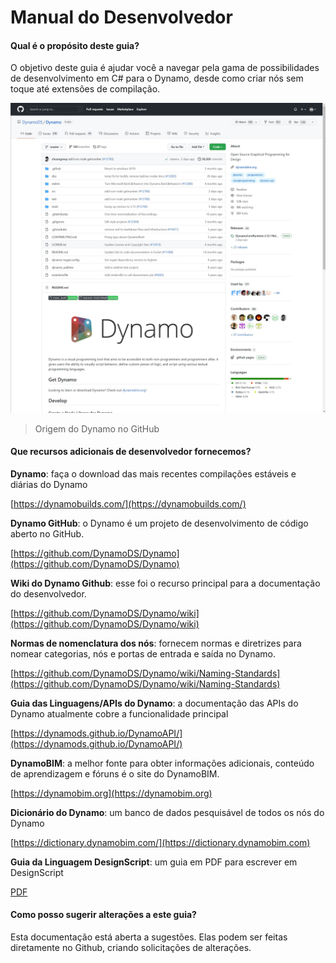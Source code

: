 # Manual do Desenvolvedor 

#### Qual é o propósito deste guia? <a href="#what-is-the-purpose-of-this-guide" id="what-is-the-purpose-of-this-guide"></a>

O objetivo deste guia é ajudar você a navegar pela gama de possibilidades de desenvolvimento em C# para o Dynamo, desde como criar nós sem toque até extensões de compilação.

![Origem do Dynamo no Github](images/dynamogithub.jpg)
> Origem do Dynamo no GitHub

#### Que recursos adicionais de desenvolvedor fornecemos? <a href="#what-additional-online-resources-do-we-provide" id="what-additional-online-resources-do-we-provide"></a>

**Dynamo**: faça o download das mais recentes compilações estáveis e diárias do Dynamo

[https://dynamobuilds.com/](https://dynamobuilds.com/)

**Dynamo GitHub**: o Dynamo é um projeto de desenvolvimento de código aberto no GitHub.

[https://github.com/DynamoDS/Dynamo](https://github.com/DynamoDS/Dynamo)

**Wiki do Dynamo Github**: esse foi o recurso principal para a documentação do desenvolvedor.

[https://github.com/DynamoDS/Dynamo/wiki](https://github.com/DynamoDS/Dynamo/wiki)

**Normas de nomenclatura dos nós**: fornecem normas e diretrizes para nomear categorias, nós e portas de entrada e saída no Dynamo.

[https://github.com/DynamoDS/Dynamo/wiki/Naming-Standards](https://github.com/DynamoDS/Dynamo/wiki/Naming-Standards)

**Guia das Linguagens/APIs do Dynamo**: a documentação das APIs do Dynamo atualmente cobre a funcionalidade principal

[https://dynamods.github.io/DynamoAPI/](https://dynamods.github.io/DynamoAPI/)

**DynamoBIM**: a melhor fonte para obter informações adicionais, conteúdo de aprendizagem e fóruns é o site do DynamoBIM.

[https://dynamobim.org](https://dynamobim.org)

**Dicionário do Dynamo**: um banco de dados pesquisável de todos os nós do Dynamo

[https://dictionary.dynamobim.com/](https://dictionary.dynamobim.com)

**Guia da Linguagem DesignScript**: um guia em PDF para escrever em DesignScript

[PDF](https://dynamobim.org/wp-content/uploads/forum-assets/colin-mccroneautodesk-com/07/10/Dynamo\_language\_guide\_version\_1.pdf)

#### Como posso sugerir alterações a este guia? <a href="#how-can-i-suggest-changes-to-this-guide" id="how-can-i-suggest-changes-to-this-guide"></a>

Esta documentação está aberta a sugestões. Elas podem ser feitas diretamente no Github, criando solicitações de alterações.
